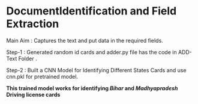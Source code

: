 # DocumentIdentification and Field Extraction
Main Aim : Captures the text and put data in the required fields. 


Step-1 :
    Generated random id cards and adder.py file has the code in ADD-Text Folder .
    
Step-2 :
    Built a CNN Model for Identifying Different States Cards and use cnn.pkl for pretrained model.

**This trained model works for identifying _Bihar_ and _Madhyapradesh_ Driving license cards**
